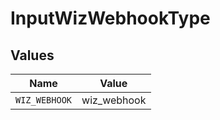 # InputWizWebhookType


## Values

| Name          | Value         |
| ------------- | ------------- |
| `WIZ_WEBHOOK` | wiz_webhook   |